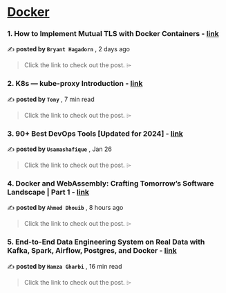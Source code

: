 
<h1><a href=https://medium.com/tag/docker/recommended target="_blank" rel="noopener noreferrer">Docker</a></h1>
<h3>1. How to Implement Mutual TLS with Docker Containers - <a href=https://medium.com/itnext/how-to-implement-mutual-tls-with-docker-containers-1546a2eab38b?source=tag_recommended_feed---------0-84----------docker----------1eed8170_2642_4943_ac3a_1d05976134bb------- target="_blank" rel="noopener noreferrer">link</a></h3>

✍️ **posted by `Bryant Hagadorn`** <date> , 2 days ago</date>

<blockquote>Click the link to check out the post. ⌲</blockquote>

<h3>2. K8s — kube-proxy Introduction - <a href=https://medium.com/@tonylixu/k8s-kube-proxy-introduction-c847915efe57?source=tag_recommended_feed---------1-107----------docker----------1eed8170_2642_4943_ac3a_1d05976134bb------- target="_blank" rel="noopener noreferrer">link</a></h3>

✍️ **posted by `Tony`** <date> , 7 min read</date>

<blockquote>Click the link to check out the post. ⌲</blockquote>

<h3>3. 90+ Best DevOps Tools [Updated for 2024] - <a href=https://medium.com/@usamashafique00786/90-best-devops-tools-updated-for-2024-9c1c92287ef3?source=tag_recommended_feed---------2-85----------docker----------1eed8170_2642_4943_ac3a_1d05976134bb------- target="_blank" rel="noopener noreferrer">link</a></h3>

✍️ **posted by `Usamashafique`** <date> , Jan 26</date>

<blockquote>Click the link to check out the post. ⌲</blockquote>

<h3>4. Docker and WebAssembly: Crafting Tomorrow’s Software Landscape | Part 1 - <a href=https://medium.com/@ahmed.dhouib.info_2724/docker-and-webassembly-crafting-tomorrows-software-landscape-part-1-3259564e4548?source=tag_recommended_feed---------3-84----------docker----------1eed8170_2642_4943_ac3a_1d05976134bb------- target="_blank" rel="noopener noreferrer">link</a></h3>

✍️ **posted by `Ahmed Dhouib`** <date> , 8 hours ago</date>

<blockquote>Click the link to check out the post. ⌲</blockquote>

<h3>5. End-to-End Data Engineering System on Real Data with Kafka, Spark, Airflow, Postgres, and Docker - <a href=https://medium.com/towardsdev/end-to-end-data-engineering-system-on-real-data-with-kafka-spark-airflow-postgres-and-docker-a70e18df4090?source=tag_recommended_feed---------4-107----------docker----------1eed8170_2642_4943_ac3a_1d05976134bb------- target="_blank" rel="noopener noreferrer">link</a></h3>

✍️ **posted by `Hamza Gharbi`** <date> , 16 min read</date>

<blockquote>Click the link to check out the post. ⌲</blockquote>

